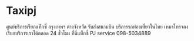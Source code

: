 # Taxipj
ศูนย์บริการเรียกแท็กซี่ กรุงเทพฯ ต่างจังหวัด รับส่งสนามบิน บริการรถท่องเที่ยวในไทย เหมาโทรจองเรียกบริการเราได้ตลอด 24 ชั่วโมง ที่นี่แท็กซี่ PJ service 098-5034889
